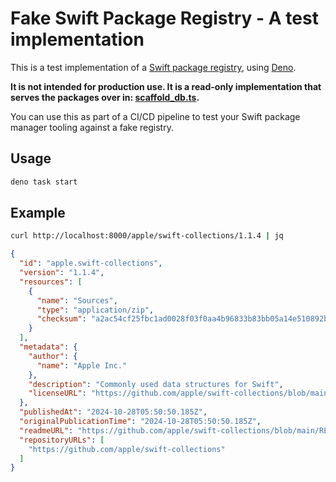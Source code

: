 # Fake Swift Package Registry - A test implementation

This is a test implementation of a
[Swift package registry](https://github.com/swiftlang/swift-package-manager/blob/main/Documentation/PackageRegistry/Registry.md),
using [Deno](https://deno.com/).

**It is not intended for production use. It is a read-only implementation that
serves the packages over in: [scaffold_db.ts](./src/scaffold_db.ts).**

You can use this as part of a CI/CD pipeline to test your Swift package manager
tooling against a fake registry.

## Usage

```bash
deno task start
```

## Example

```bash
curl http://localhost:8000/apple/swift-collections/1.1.4 | jq
```

```json
{
  "id": "apple.swift-collections",
  "version": "1.1.4",
  "resources": [
    {
      "name": "Sources",
      "type": "application/zip",
      "checksum": "a2ac54cf25fbc1ad0028f03f0aa4b96833b83bb05a14e510892bb27dea4dc812"
    }
  ],
  "metadata": {
    "author": {
      "name": "Apple Inc."
    },
    "description": "Commonly used data structures for Swift",
    "licenseURL": "https://github.com/apple/swift-collections/blob/main/LICENSE"
  },
  "publishedAt": "2024-10-28T05:50:50.185Z",
  "originalPublicationTime": "2024-10-28T05:50:50.185Z",
  "readmeURL": "https://github.com/apple/swift-collections/blob/main/README.md",
  "repositoryURLs": [
    "https://github.com/apple/swift-collections"
  ]
}
```
